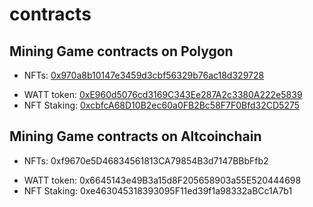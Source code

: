 # contracts

## Mining Game contracts on Polygon 

- NFTs: [0x970a8b10147e3459d3cbf56329b76ac18d329728](https://polygonscan.com/address/0x970a8b10147e3459d3cbf56329b76ac18d329728#code) 
* WATT token: [0xE960d5076cd3169C343Ee287A2c3380A222e5839](https://polygonscan.com/address/0xE960d5076cd3169C343Ee287A2c3380A222e5839#code) 
* NFT Staking: [0xcbfcA68D10B2ec60a0FB2Bc58F7F0Bfd32CD5275](https://polygonscan.com/address/0xcbfcA68D10B2ec60a0FB2Bc58F7F0Bfd32CD5275#code) 

## Mining Game contracts on Altcoinchain

- NFTs: 0xf9670e5D46834561813CA79854B3d7147BBbFfb2 
* WATT token: 0x6645143e49B3a15d8F205658903a55E520444698 
* NFT Staking: 0xe463045318393095F11ed39f1a98332aBCc1A7b1  
